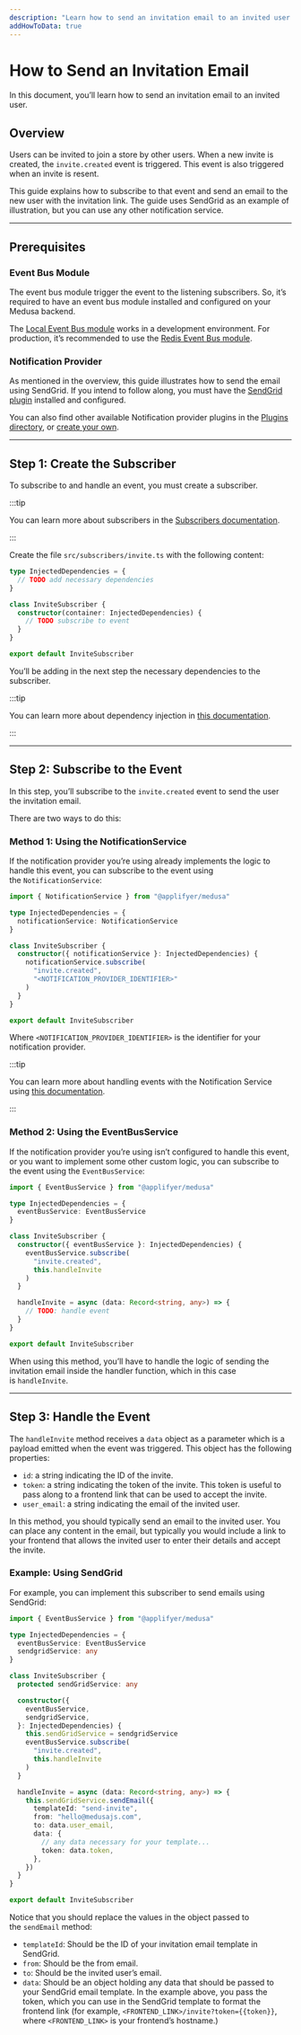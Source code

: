 ```yaml
---
description: "Learn how to send an invitation email to an invited user. This guide uses SendGrid as an example."
addHowToData: true
---
```


# How to Send an Invitation Email

In this document, you’ll learn how to send an invitation email to an invited user.

## Overview

Users can be invited to join a store by other users. When a new invite is created, the `invite.created` event is triggered. This event is also triggered when an invite is resent.

This guide explains how to subscribe to that event and send an email to the new user with the invitation link. The guide uses SendGrid as an example of illustration, but you can use any other notification service.

---

## Prerequisites

### Event Bus Module

The event bus module trigger the event to the listening subscribers. So, it’s required to have an event bus module installed and configured on your Medusa backend.

The [Local Event Bus module](../../../development/events/modules/local.md) works in a development environment. For production, it’s recommended to use the [Redis Event Bus module](../../../development/events/modules/redis.md).

### Notification Provider

As mentioned in the overview, this guide illustrates how to send the email using SendGrid. If you intend to follow along, you must have the [SendGrid plugin](../../../plugins/notifications/sendgrid.mdx) installed and configured.

You can also find other available Notification provider plugins in the [Plugins directory](https://medusajs.com/plugins/), or [create your own](../../../development/notification/create-notification-provider.md).

---

## Step 1: Create the Subscriber

To subscribe to and handle an event, you must create a subscriber.

:::tip

You can learn more about subscribers in the [Subscribers documentation](../../../development/events/subscribers.mdx).

:::

Create the file `src/subscribers/invite.ts` with the following content:

```ts title=src/subscribers/invite.ts
type InjectedDependencies = {
  // TODO add necessary dependencies
}

class InviteSubscriber {
  constructor(container: InjectedDependencies) {
    // TODO subscribe to event
  }
}

export default InviteSubscriber
```

You’ll be adding in the next step the necessary dependencies to the subscriber.

:::tip

You can learn more about dependency injection in [this documentation](../../../development/fundamentals/dependency-injection.md).

:::

---

## Step 2: Subscribe to the Event

In this step, you’ll subscribe to the `invite.created` event to send the user the invitation email.

There are two ways to do this:

### Method 1: Using the NotificationService

If the notification provider you’re using already implements the logic to handle this event, you can subscribe to the event using the `NotificationService`:

```ts title=src/subscribers/invite.ts
import { NotificationService } from "@applifyer/medusa"

type InjectedDependencies = {
  notificationService: NotificationService
}

class InviteSubscriber {
  constructor({ notificationService }: InjectedDependencies) {
    notificationService.subscribe(
      "invite.created", 
      "<NOTIFICATION_PROVIDER_IDENTIFIER>"
    )
  }
}

export default InviteSubscriber
```

Where `<NOTIFICATION_PROVIDER_IDENTIFIER>` is the identifier for your notification provider.

:::tip

You can learn more about handling events with the Notification Service using [this documentation](../../../development/notification/create-notification-provider.md).

:::

### Method 2: Using the EventBusService

If the notification provider you’re using isn’t configured to handle this event, or you want to implement some other custom logic, you can subscribe to the event using the `EventBusService`:

```ts title=src/subscribers/invite.ts
import { EventBusService } from "@applifyer/medusa"

type InjectedDependencies = {
  eventBusService: EventBusService
}

class InviteSubscriber {
  constructor({ eventBusService }: InjectedDependencies) {
    eventBusService.subscribe(
      "invite.created", 
      this.handleInvite
    )
  }

  handleInvite = async (data: Record<string, any>) => {
    // TODO: handle event
  }
}

export default InviteSubscriber
```

When using this method, you’ll have to handle the logic of sending the invitation email inside the handler function, which in this case is `handleInvite`.

---

## Step 3: Handle the Event

The `handleInvite` method receives a `data` object as a parameter which is a payload emitted when the event was triggered. This object has the following properties:

- `id`: a string indicating the ID of the invite.
- `token`: a string indicating the token of the invite. This token is useful to pass along to a frontend link that can be used to accept the invite.
- `user_email`: a string indicating the email of the invited user.

In this method, you should typically send an email to the invited user. You can place any content in the email, but typically you would include a link to your frontend that allows the invited user to enter their details and accept the invite.

### Example: Using SendGrid

For example, you can implement this subscriber to send emails using SendGrid:

```ts title=src/subscribers/invite.ts
import { EventBusService } from "@applifyer/medusa"

type InjectedDependencies = {
  eventBusService: EventBusService
  sendgridService: any
}

class InviteSubscriber {
  protected sendGridService: any

  constructor({ 
    eventBusService,
    sendgridService, 
  }: InjectedDependencies) {
    this.sendGridService = sendgridService
    eventBusService.subscribe(
      "invite.created", 
      this.handleInvite
    )
  }

  handleInvite = async (data: Record<string, any>) => {
    this.sendGridService.sendEmail({
      templateId: "send-invite",
      from: "hello@medusajs.com",
      to: data.user_email,
      data: {
        // any data necessary for your template...
        token: data.token,
      },
    })
  }
}

export default InviteSubscriber
```

Notice that you should replace the values in the object passed to the `sendEmail` method:

- `templateId`: Should be the ID of your invitation email template in SendGrid.
- `from`: Should be the from email.
- `to`: Should be the invited user’s email.
- `data`: Should be an object holding any data that should be passed to your SendGrid email template. In the example above, you pass the token, which you can use in the SendGrid template to format the frontend link (for example, `<FRONTEND_LINK>/invite?token={{token}}`, where `<FRONTEND_LINK>` is your frontend’s hostname.)

